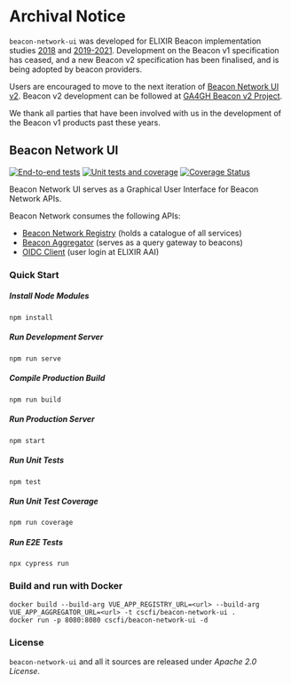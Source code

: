 # Archival Notice
`beacon-network-ui` was developed for ELIXIR Beacon implementation studies [2018](https://elixir-europe.org/internal-projects/commissioned-services/beacon-network-service) and [2019-2021](https://elixir-europe.org/internal-projects/commissioned-services/beacon-2019-21). Development on the Beacon v1 specification has ceased, and a new Beacon v2 specification has been finalised, and is being adopted by beacon providers.

Users are encouraged to move to the next iteration of [Beacon Network UI v2](https://github.com/elixir-europe/beacon-network-ui). Beacon v2 development can be followed at [GA4GH Beacon v2 Project](https://beacon-project.io/).

We thank all parties that have been involved with us in the development of the Beacon v1 products past these years.

## Beacon Network UI

[![End-to-end tests](https://github.com/CSCfi/beacon-network-ui/actions/workflows/E2Etests.yml/badge.svg)](https://github.com/CSCfi/beacon-network-ui/actions/workflows/E2Etests.yml)
[![Unit tests and coverage](https://github.com/CSCfi/beacon-network-ui/actions/workflows/unittests.yml/badge.svg)](https://github.com/CSCfi/beacon-network-ui/actions/workflows/unittests.yml)
[![Coverage Status](https://coveralls.io/repos/github/CSCfi/beacon-network-ui/badge.svg?branch=refs/heads/unit_tests)](https://coveralls.io/github/CSCfi/beacon-network-ui?branch=refs/heads/unit_tests)

Beacon Network UI serves as a Graphical User Interface for Beacon Network APIs.

Beacon Network consumes the following APIs:
* [Beacon Network Registry](https://github.com/CSCfi/beacon-network) (holds a catalogue of all services)
* [Beacon Aggregator](https://github.com/CSCfi/beacon-network) (serves as a query gateway to beacons)
* [OIDC Client](https://github.com/CSCfi/oidc-client) (user login at ELIXIR AAI)

### Quick Start

##### Install Node Modules
```
npm install
```

##### Run Development Server
```
npm run serve
```

##### Compile Production Build
```
npm run build
```

##### Run Production Server
```
npm start
```

##### Run Unit Tests
```
npm test
```

##### Run Unit Test Coverage
```
npm run coverage
```

##### Run E2E Tests
```
npx cypress run
```

### Build and run with Docker

```
docker build --build-arg VUE_APP_REGISTRY_URL=<url> --build-arg VUE_APP_AGGREGATOR_URL=<url> -t cscfi/beacon-network-ui .
docker run -p 8080:8080 cscfi/beacon-network-ui -d
```

### License

`beacon-network-ui` and all it sources are released under *Apache 2.0 License*.
